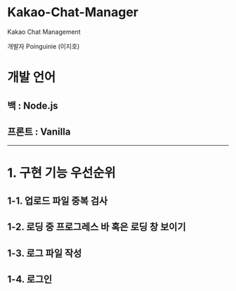 # Kakao-Chat-Manager
Kakao Chat Management

개발자 Poinguinie (이지호)

# 개발 언어
## 백    : Node.js
## 프론트 : Vanilla 

***
# 1. 구현 기능 우선순위
## 1-1. 업로드 파일 중복 검사
## 1-2. 로딩 중 프로그레스 바 혹은 로딩 창 보이기
## 1-3. 로그 파일 작성
## 1-4. 로그인